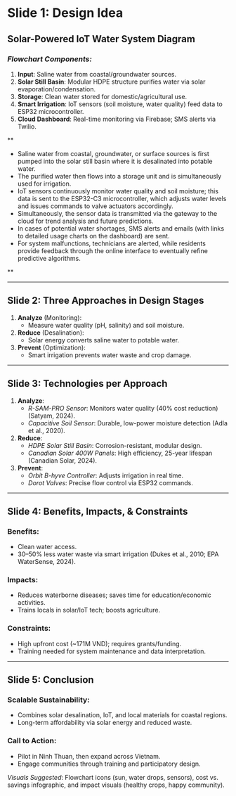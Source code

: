 
# **Slide 1: Design Idea**  
## **Solar-Powered IoT Water System Diagram**  
### _Flowchart Components:_

1. **Input**: Saline water from coastal/groundwater sources.
2. **Solar Still Basin**: Modular HDPE structure purifies water via solar evaporation/condensation.
3. **Storage**: Clean water stored for domestic/agricultural use.
4. **Smart Irrigation**: IoT sensors (soil moisture, water quality) feed data to ESP32 microcontroller.
5. **Cloud Dashboard**: Real-time monitoring via Firebase; SMS alerts via Twilio.

**

- Saline water from coastal, groundwater, or surface sources is first pumped into the solar still basin where it is desalinated into potable water. 
- The purified water then flows into a storage unit and is simultaneously used for irrigation. 
- IoT sensors continuously monitor water quality and soil moisture; this data is sent to the ESP32-C3 microcontroller, which adjusts water levels and issues commands to valve actuators accordingly.
- Simultaneously, the sensor data is transmitted via the gateway to the cloud for trend analysis and future predictions.
- In cases of potential water shortages, SMS alerts and emails (with links to detailed usage charts on the dashboard) are sent. 
- For system malfunctions, technicians are alerted, while residents provide feedback through the online interface to eventually refine predictive algorithms.

**


---

## **Slide 2: Three Approaches in Design Stages**

1. **Analyze** (Monitoring):
    - Measure water quality (pH, salinity) and soil moisture.
2. **Reduce** (Desalination):
    - Solar energy converts saline water to potable water.
3. **Prevent** (Optimization):
    - Smart irrigation prevents water waste and crop damage.

---

## **Slide 3: Technologies per Approach**

1. **Analyze**:
    - _R-SAM-PRO Sensor_: Monitors water quality (40% cost reduction)(Satyam, 2024).
    - _Capacitive Soil Sensor_: Durable, low-power moisture detection (Adla et al., 2020).
2. **Reduce**:
    - _HDPE Solar Still Basin_: Corrosion-resistant, modular design.
    - _Canadian Solar 400W Panels_: High efficiency, 25-year lifespan (Canadian Solar, 2024).
3. **Prevent**:
    - _Orbit B-hyve Controller_: Adjusts irrigation in real time.
    - _Dorot Valves_: Precise flow control via ESP32 commands.

---

## **Slide 4: Benefits, Impacts, & Constraints**  
### **Benefits**:

- Clean water access.
- 30–50% less water waste via smart irrigation (Dukes et al., 2010; EPA WaterSense, 2024).  
### **Impacts**:
- Reduces waterborne diseases; saves time for education/economic activities.
- Trains locals in solar/IoT tech; boosts agriculture.  
### **Constraints**:
- High upfront cost (~171M VND); requires grants/funding.
- Training needed for system maintenance and data interpretation.

---

## **Slide 5: Conclusion**  
### **Scalable Sustainability**:

- Combines solar desalination, IoT, and local materials for coastal regions.
- Long-term affordability via solar energy and reduced waste.  
### **Call to Action**:
- Pilot in Ninh Thuan, then expand across Vietnam.
- Engage communities through training and participatory design.

_Visuals Suggested_: Flowchart icons (sun, water drops, sensors), cost vs. savings infographic, and impact visuals (healthy crops, happy community).